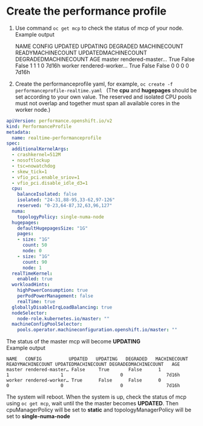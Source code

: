 # Create the performance profile 

1. Use command ```oc get mcp``` to check the status of mcp of your node.  
Example output  

	NAME   CONFIG          UPDATED   UPDATING   DEGRADED   MACHINECOUNT  READYMACHINECOUNT UPDATEDMACHINECOUNT DEGRADEDMACHINECOUNT   AGE 
	master rendered-master… True      False      False      1              1                   1                     0                7d16h 
	worker rendered-worker… True      False      False      0              0                   0                     0                7d16h 


2. Create the performanceprofile yaml, for example, ```oc create -f performanceprofile-realtime.yaml ```
(The **cpu** and **hugepages** should be set according to your own value. The reserved and isolated CPU pools must not overlap and together must span all available cores in the worker node.) 

```yaml
apiVersion: performance.openshift.io/v2
kind: PerformanceProfile
metadata:
  name: realtime-performanceprofile 
spec:
  additionalKernelArgs:
  - crashkernel=512M
  - nosoftlockup
  - tsc=nowatchdog
  - skew_tick=1
  - vfio_pci.enable_sriov=1
  - vfio_pci.disable_idle_d3=1
  cpu:
    balanceIsolated: false 
    isolated: "24-31,88-95,33-62,97-126"
    reserved: "0-23,64-87,32,63,96,127" 
  numa: 
    topologyPolicy: single-numa-node
  hugepages:
    defaultHugepagesSize: "1G"
    pages:
    - size: "1G" 
      count: 50 
      node: 0 
    - size: "1G" 
      count: 90 
      node: 1 
  realTimeKernel:
    enabled: true
  workloadHints:
    highPowerConsumption: true
    perPodPowerManagement: false
    realTime: true
  globallyDisableIrqLoadBalancing: true
  nodeSelector:
    node-role.kubernetes.io/master: ""
  machineConfigPoolSelector:
    pools.operator.machineconfiguration.openshift.io/master: ""
```

The status of the master mcp will become **UPDATING**  
Example output  

	NAME   CONFIG          UPDATED   UPDATING   DEGRADED   MACHINECOUNT  READYMACHINECOUNT UPDATEDMACHINECOUNT DEGRADEDMACHINECOUNT   AGE 
	master rendered-master… False     True       False      1              1                   1                     0                7d16h 
	worker rendered-worker… True      False      False      0              0                   0                     0                7d16h 

The system will reboot. When the system is up, check the status of mcp using ```oc get mcp```, wait until the the master becomes **UPDATED**. Then cpuManagerPolicy will be set to **static** and topologyManagerPolicy will be set to **single-numa-node**



